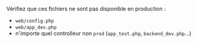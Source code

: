 Vérifiez que ces fichiers ne sont pas disponible en production :

 - `web/config.php`
 - `web/app_dev.php`
 - n'importe quel controlleur non `prod` (`app_test.php`, `backend_dev.php`...)
